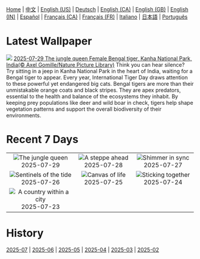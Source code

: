 [Home](../README.md) | [中文](zh-CN.md) | [English (US)](en-US.md) | [Deutsch](de-DE.md) | [English (CA)](en-CA.md) | [English (GB)](en-GB.md) | [English (IN)](en-IN.md) | [Español](es-ES.md) | [Français (CA)](fr-CA.md) | [Français (FR)](fr-FR.md) | [Italiano](it-IT.md) | [日本語](ja-JP.md) | [Português](pt-BR.md)

# Latest Wallpaper
![](https://www.bing.com/th?id=OHR.TigerDay_EN-US5038876410_UHD.jpg)
[2025-07-29 The jungle queen Female Bengal tiger, Kanha National Park, India(© Axel Gomille/Nature Picture Library)](https://www.bing.com/th?id=OHR.TigerDay_EN-US5038876410_UHD.jpg)
Think you can hear silence? Try sitting in a jeep in Kanha National Park in the heart of India, waiting for a Bengal tiger to appear. Every year, International Tiger Day draws attention to these powerful yet endangered big cats. Bengal tigers are more than their unmistakable orange coats and black stripes. They are apex predators, essential to the health and balance of the ecosystems they inhabit. By keeping prey populations like deer and wild boar in check, tigers help shape vegetation patterns and support the overall biodiversity of their environments.

# Recent 7 Days
|  |  |  |
|:---:|:---:|:---:|
| ![](https://www.bing.com/th?id=OHR.TigerDay_EN-US5038876410_400x240.jpg "The jungle queen") 2025-07-29 | ![](https://www.bing.com/th?id=OHR.MongoliaYurts_EN-US1803457525_400x240.jpg "A steppe ahead") 2025-07-28 | ![](https://www.bing.com/th?id=OHR.BlackfinBarracuda_EN-US1227116811_400x240.jpg "Shimmer in sync") 2025-07-27 |
| ![](https://www.bing.com/th?id=OHR.MangroveTwilight_EN-US0646432423_400x240.jpg "Sentinels of the tide") 2025-07-26 | ![](https://www.bing.com/th?id=OHR.LasPalmas_EN-US0568727017_400x240.jpg "Canvas of life") 2025-07-25 | ![](https://www.bing.com/th?id=OHR.AshyWoodswallow_EN-US7005770998_400x240.jpg "Sticking together") 2025-07-24 |
| ![](https://www.bing.com/th?id=OHR.VaticanCity_EN-US5915643866_400x240.jpg "A country within a city") 2025-07-23 |  |  |

# History
[2025-07](../archives/wallpaper/en-US/w_2025_07.md) | [2025-06](../archives/wallpaper/en-US/w_2025_06.md) | [2025-05](../archives/wallpaper/en-US/w_2025_05.md) | [2025-04](../archives/wallpaper/en-US/w_2025_04.md) | [2025-03](../archives/wallpaper/en-US/w_2025_03.md) | [2025-02](../archives/wallpaper/en-US/w_2025_02.md)
